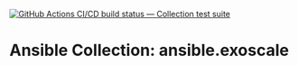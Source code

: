 [![GitHub Actions CI/CD build status — Collection test suite](https://github.com/ansible-collection-migration/ansible.exoscale/workflows/Collection%20test%20suite/badge.svg?branch=master)](https://github.com/ansible-collection-migration/ansible.exoscale/actions?query=workflow%3A%22Collection%20test%20suite%22)

Ansible Collection: ansible.exoscale
=================================================